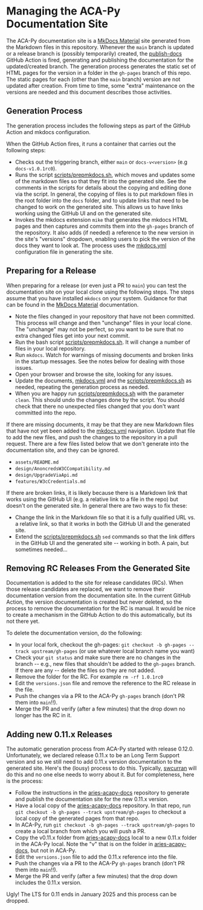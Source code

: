 # Managing the ACA-Py Documentation Site

The ACA-Py documentation site is a [MkDocs Material] site generated from the
Markdown files in this repository. Whenever the `main` branch is updated or a
release branch is (possibly temporarily) created, the [publish-docs] GitHub
Action is fired, generating and publishing the documentation for the
updated/created branch. The generation process generates the static set of HTML
pages for the version in a folder in the `gh-pages` branch of this repo. The
static pages for each (other than the `main` branch) version are not updated
after creation. From time to time, some "extra" maintenance on the versions are
needed and this document describes those activities.

[MkDocs Material]: https://squidfunk.github.io/mkdocs-material/
[publish-docs]: https://github.com/hyperledger/aries-cloudagent-python/blob/main/.github/workflows/publish-docs.yml

## Generation Process

The generation process includes the following steps as part of the GitHub Action
and mkdocs configuration.

When the GitHub Action fires, it runs a container that carries out the following steps:

- Checks out the triggering branch, either `main` or `docs-v<version>` (e.g `docs-v1.0.1rc0`).
- Runs the script [scripts/prepmkdocs.sh], which moves and updates some of the
  markdown files so that they fit into the generated site. See the comments in
  the scripts for details about the copying and editing done via the script. In
  general, the copying of files is to put markdown files in the root folder into
  the `docs` folder, and to update links that need to be changed to work on the
  generated site. This allows us to have links working using the GitHub UI and
  on the generated site.
- Invokes the mkdocs extension `mike` that generates the mkdocs HTML pages and
  then captures and commits them into the `gh-pages` branch of the repository.
  It also adds (if needed) a reference to the new version in the site's
  "versions" dropdown, enabling users to pick the version of the docs they want
  to look at. The process uses the [mkdocs.yml] configuration file in generating
  the site.

[scripts/prepmkdocs.sh]: https://github.com/hyperledger/aries-cloudagent-python/blob/main/scripts/prepmkdocs.sh
[mkdocs.yml]: https://github.com/hyperledger/aries-cloudagent-python/blob/main/mkdocs.yml

## Preparing for a Release

When preparing for a release (or even just a PR to `main`) you can test the
documentation site on your local clone using the following steps. The steps
assume that you have installed `mkdocs` on your system. Guidance for that can be
found in the [MkDocs Material] documentation.

- Note the files changed in your repository that have not been committed. This
  process will change and then "unchange" files in your local clone. The
  "unchange" may not be perfect, so you want to be sure that no extra changed
  files get into your next commit.
- Run the bash script [scripts/prepmkdocs.sh]. It will change a number of files
  in your local repository.
- Run `mkdocs`. Watch for warnings of missing documents and broken links in the
  startup messages. See the notes below for dealing with those issues.
- Open your browser and browse the site, looking for any issues.
- Update the documents, [mkdocs.yml] and the [scripts/prepmkdocs.sh] as needed,
  repeating the generation process as needed.
- When you are happy run [scripts/prepmkdocs.sh] with the parameter `clean`.
  This should undo the changes done by the script. You should check that there
  no unexpected files changed that you don't want committed into the repo.

If there are missing documents, it may be that they are new Markdown files that
have not yet been added to the [mkdocs.yml] navigation. Update that file to add
the new files, and push the changes to the repository in a pull request. There
are a few files listed below that we don't generate into the documentation site,
and they can be ignored.

- `assets/README.md`
- `design/AnoncredsW3CCompatibility.md`
- `design/UpgradeViaApi.md`
- `features/W3cCredentials.md`

If there are broken links, it is likely because there is a Markdown link that
works using the GitHub UI (e.g. a relative link to a file in the repo) but
doesn't on the generated site. In general there are two ways to fix these:

- Change the link in the Markdown file so that it is a fully qualified URL vs. a
  relative link, so that it works in both the GitHub UI and the generated site.
- Extend the [scripts/prepmkdocs.sh] `sed` commands so that the link differs in
  the GitHub UI and the generated site -- working in both. A pain, but sometimes
  needed...

## Removing RC Releases From the Generated Site

Documentation is added to the site for release candidates (RCs). When those
release candidates are replaced, we want to remove their documentation version
from the documentation site. In the current GitHub Action, the version
documentation is created but never deleted, so the process to remove the
documentation for the RC is manual. It would be nice to create a mechanism in
the GitHub Action to do this automatically, but its not there yet.

To delete the documentation version, do the following:

- In your local fork, checkout the gh-pages: `git checkout -b gh-pages --track
  upstream/gh-pages` (or use whatever local branch name you want)
- Check your `git status` and make sure there are no changes in the branch --
  e.g., new files that shouldn't be added to the `gh-pages` branch. If there are
  any -- delete the files so they are not added.
- Remove the folder for the RC.  For example `rm -rf 1.0.1rc0`
- Edit the `versions.json` file and remove the reference to the RC release in
  the file.
- Push the changes via a PR to the ACA-Py `gh-pages` branch (don't PR them into
  `main`!!).
- Merge the PR and verify (after a few minutes) that the drop down no longer has
  the RC in it.

## Adding new 0.11.x Releases

The automatic generation process from ACA-Py started with release 0.12.0.
Unfortunately, we declared release 0.11.x to be an Long Term Support version and
so we still need to add 0.11.x version documentation to the generated site.
Here's the (lousy) process to do this. Typically, [swcurran] will do this and no
one else needs to worry about it. But for completeness, here is the process:

- Follow the instructions in the [aries-acapy-docs] repository to generate and
  publish the documentation site for the new 0.11.x version.
- Have a local copy of the [aries-acapy-docs] repository. In that repo, run `git
  checkout -b gh-pages --track upstream/gh-pages` to checkout a local copy of
  the generated pages from that repo.
- In ACA-Py, run `git checkout -b gh-pages --track upstream/gh-pages` to create
  a local branch from which you will push a PR.
- Copy the v0.11.x folder from [aries-acapy-docs] local to a new 0.11.x folder
  in the ACA-Py local. Note the "v" that is on the folder in [aries-acapy-docs],
  but not in ACA-Py.
- Edit the `versions.json` file to add the 0.11.x reference into the file.
- Push the changes via a PR to the ACA-Py `gh-pages` branch (don't PR them into
  `main`!!).
- Merge the PR and verify (after a few minutes) that the drop down includes the
  0.11.x version.

Ugly! The LTS for 0.11 ends in January 2025 and this process can be dropped.

[swcurran]: https://github.com/swcurran
[aries-acapy-docs]: https://github.com/hyperledger/aries-acapy-docs
